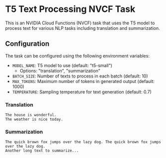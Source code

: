 # T5 Text Processing NVCF Task

This is an NVIDIA Cloud Functions (NVCF) task that uses the T5 model to process text for various NLP tasks including translation and summarization.


## Configuration

The task can be configured using the following environment variables:

- `MODEL_NAME`: T5 model to use (default: "t5-small")
  - Options: "translation", "summarization"
- `BATCH_SIZE`: Number of texts to process in each batch (default: 10)
- `MAX_TOKENS`: Maximum number of tokens in generated output (default: 1000)
- `TEMPERATURE`: Sampling temperature for text generation (default: 0.7)


### Translation
```
The house is wonderful.
The weather is nice today.
```

### Summarization
```
The quick brown fox jumps over the lazy dog. The quick brown fox jumps over the lazy dog.
Another long text to summarize...
```

